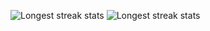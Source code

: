![Longest streak stats](https://github-readme-streak-stats.herokuapp.com/?user=hjinn0813&count_private=true&theme=material-palenight)
![Longest streak stats](https://github-readme-streak-stats.herokuapp.com/?user=hjcho0813&count_private=true&theme=algolia)
